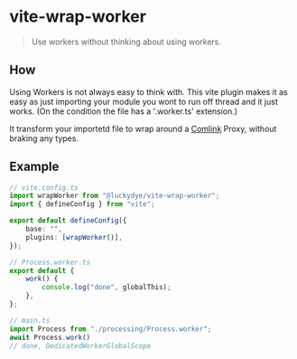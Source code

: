 # vite-wrap-worker

> Use workers without thinking about using workers.

## How

Using Workers is not always easy to think with. This vite plugin makes it as easy as just importing your module you wont to run off thread and it just works. (On the condition the file has a '.worker.ts' extension.)

It transform your importetd file to wrap around a [Comlink](https://github.com/GoogleChromeLabs/comlink) Proxy, without braking any types.

## Example

```typescript
// vite.config.ts
import wrapWorker from "@luckydye/vite-wrap-worker";
import { defineConfig } from "vite";

export default defineConfig({
	base: "",
	plugins: [wrapWorker()],
});
```

```typescript
// Process.worker.ts
export default {
	work() {
		console.log("done", globalThis);
	},
};
```

```typescript
// main.ts
import Process from "./processing/Process.worker";
await Process.work()
// done, DedicatedWorkerGlobalScope
```
